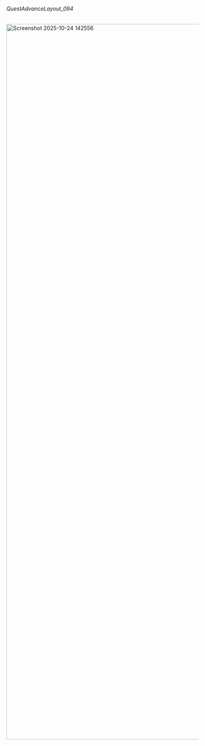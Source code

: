 <h6>QuestAdvanceLayout_094</h6>
<img width="2999" height="1875" alt="Screenshot 2025-10-24 142556" src="https://github.com/user-attachments/assets/91025195-8088-420c-a769-9176293575d1" />
